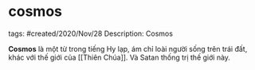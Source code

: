 # cosmos

tags: #created/2020/Nov/28
Description: Cosmos

**Cosmos** là một từ trong tiếng Hy lạp, ám chỉ loài người sống trên trái đất, khác với thế giới của [[Thiên Chúa]]. Và Satan thống trị thế giới này.